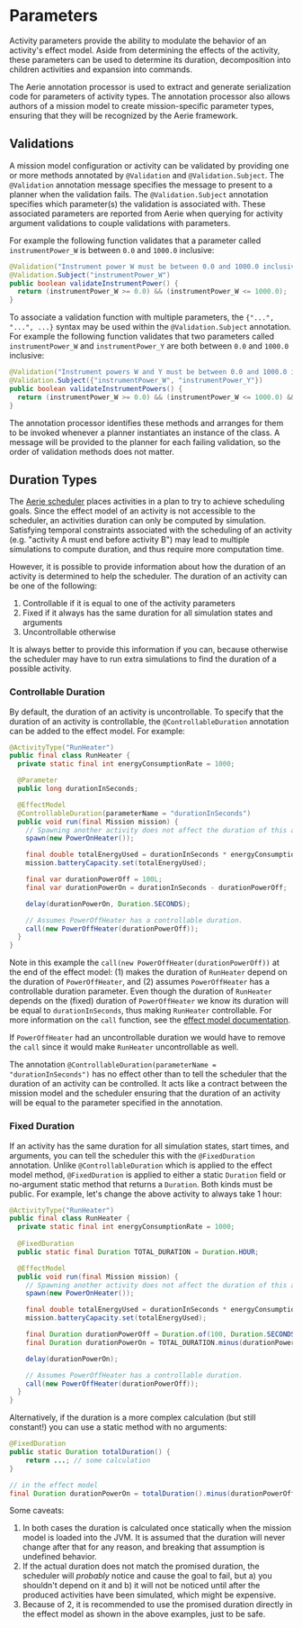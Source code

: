 # Parameters

Activity parameters provide the ability to modulate the behavior of an activity's effect model.
Aside from determining the effects of the activity, these parameters can be used to determine its duration, decomposition into children activities and expansion into commands.

The Aerie annotation processor is used to extract and generate serialization code for parameters of activity types.
The annotation processor also allows authors of a mission model to create mission-specific parameter types, ensuring that they will be recognized by the Aerie framework.

## Validations

A mission model configuration or activity can be validated by providing one or more methods annotated by `@Validation` and `@Validation.Subject`.
The `@Validation` annotation message specifies the message to present to a planner when the validation fails.
The `@Validation.Subject` annotation specifies which parameter(s) the validation is associated with.
These associated parameters are reported from Aerie when querying for activity argument validations to couple validations with parameters.

For example the following function validates that a parameter called `instrumentPower_W` is between `0.0` and `1000.0` inclusive:

```java
@Validation("Instrument power W must be between 0.0 and 1000.0 inclusive")
@Validation.Subject("instrumentPower_W")
public boolean validateInstrumentPower() {
  return (instrumentPower_W >= 0.0) && (instrumentPower_W <= 1000.0);
}
```

To associate a validation function with multiple parameters, the `{"...", "...", ...}` syntax may be used within the `@Validation.Subject` annotation. For example the following function validates that two parameters called `instrumentPower_W` and `instrumentPower_Y` are both between `0.0` and `1000.0` inclusive:

```java
@Validation("Instrument powers W and Y must be between 0.0 and 1000.0 inclusive")
@Validation.Subject({"instrumentPower_W", "instrumentPower_Y"})
public boolean validateInstrumentPowers() {
  return (instrumentPower_W >= 0.0) && (instrumentPower_W <= 1000.0) && (instrumentPower_Y >= 0.0) && (instrumentPower_Y <= 1000.0);
}
```

The annotation processor identifies these methods and arranges for them to be invoked whenever a planner instantiates an instance of the class. A message will be provided to the planner for each failing validation, so the order of validation methods does not matter.

## Duration Types

The [Aerie scheduler](../../../scheduling/introduction) places activities in a plan to try to achieve scheduling goals. Since the effect model of an activity is not accessible to the scheduler, an activities duration can only be computed by simulation. Satisfying temporal constraints associated with the scheduling of an activity (e.g. "activity A must end before activity B") may lead to multiple simulations to compute duration, and thus require more computation time.

However, it is possible to provide information about how the duration of an activity is determined to help the scheduler. The duration of an activity can be one of the following:

1. Controllable if it is equal to one of the activity parameters
2. Fixed if it always has the same duration for all simulation states and arguments
3. Uncontrollable otherwise

It is always better to provide this information if you can, because otherwise the scheduler may have to run extra simulations to find the duration of a possible activity.

### Controllable Duration

By default, the duration of an activity is uncontrollable. To specify that the duration of an activity is controllable, the `@ControllableDuration` annotation can be added to the effect model. For example:

```java
@ActivityType("RunHeater")
public final class RunHeater {
  private static final int energyConsumptionRate = 1000;

  @Parameter
  public long durationInSeconds;

  @EffectModel
  @ControllableDuration(parameterName = "durationInSeconds")
  public void run(final Mission mission) {
    // Spawning another activity does not affect the duration of this activity as they run in parallel.
    spawn(new PowerOnHeater());

    final double totalEnergyUsed = durationInSeconds * energyConsumptionRate;
    mission.batteryCapacity.set(totalEnergyUsed);

    final var durationPowerOff = 100L;
    final var durationPowerOn = durationInSeconds - durationPowerOff;

    delay(durationPowerOn, Duration.SECONDS);

    // Assumes PowerOffHeater has a controllable duration.
    call(new PowerOffHeater(durationPowerOff));
  }
}
```

Note in this example the `call(new PowerOffHeater(durationPowerOff))` at the end of the effect model: (1) makes the duration of `RunHeater` depend on the duration of `PowerOffHeater`, and (2) assumes `PowerOffHeater` has a controllable duration parameter. Even though the duration of `RunHeater` depends on the (fixed) duration of `PowerOffHeater` we know its duration will be equal to `durationInSeconds`, thus making `RunHeater` controllable. For more information on the `call` function, see the [effect model documentation](./effect-model.md).

If `PowerOffHeater` had an uncontrollable duration we would have to remove the `call` since it would make `RunHeater` uncontrollable as well.

The annotation `@ControllableDuration(parameterName = "durationInSeconds")` has no effect other than to tell the scheduler that the duration of an activity can be controlled. It acts like a contract between the mission model and the scheduler ensuring that the duration of an activity will be equal to the parameter specified in the annotation.

### Fixed Duration

If an activity has the same duration for all simulation states, start times, and arguments, you can tell the scheduler this with the `@FixedDuration` annotation. Unlike `@ControllableDuration` which is applied to the effect model method, `@FixedDuration` is applied to either a static `Duration` field or no-argument static method that returns a `Duration`. Both kinds must be public. For example, let's change the above activity to always take 1 hour:

```java
@ActivityType("RunHeater")
public final class RunHeater {
  private static final int energyConsumptionRate = 1000;
  
  @FixedDuration
  public static final Duration TOTAL_DURATION = Duration.HOUR;

  @EffectModel
  public void run(final Mission mission) {
    // Spawning another activity does not affect the duration of this activity as they run in parallel.
    spawn(new PowerOnHeater());

    final double totalEnergyUsed = durationInSeconds * energyConsumptionRate;
    mission.batteryCapacity.set(totalEnergyUsed);

    final Duration durationPowerOff = Duration.of(100, Duration.SECONDS);
    final Duration durationPowerOn = TOTAL_DURATION.minus(durationPowerOff);

    delay(durationPowerOn);

    // Assumes PowerOffHeater has a controllable duration.
    call(new PowerOffHeater(durationPowerOff));
  }
}
```

Alternatively, if the duration is a more complex calculation (but still constant!) you can use a static method with no arguments:

```java
@FixedDuration
public static Duration totalDuration() {
    return ...; // some calculation
}

// in the effect model
final Duration durationPowerOn = totalDuration().minus(durationPowerOff);
```

Some caveats:
1. In both cases the duration is calculated once statically when the mission model is loaded into the JVM. It is assumed that the duration will never change after that for any reason, and breaking that assumption is undefined behavior.
2. If the actual duration does not match the promised duration, the scheduler will *probably* notice and cause the goal to fail, but a) you shouldn't depend on it and b) it will not be noticed until after the produced activities have been simulated, which might be expensive.
3. Because of 2, it is recommended to use the promised duration directly in the effect model as shown in the above examples, just to be safe.

